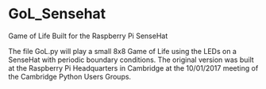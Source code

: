 # GoL_Sensehat
Game of Life Built for the Raspberry Pi SenseHat

The file GoL.py will play a small 8x8 Game of Life using the LEDs on a SenseHat with periodic boundary conditions. The original version was built at the Raspberry Pi Headquarters in Cambridge at the 10/01/2017 meeting of the Cambridge Python Users Groups.
